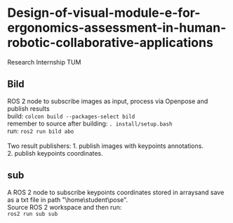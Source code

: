 # Design-of-visual-module-e-for-ergonomics-assessment-in-human-robotic-collaborative-applications
Research Internship TUM

Bild
--
ROS 2 node to subscribe images as input, process via Openpose and publish results<br>
build: `colcon build --packages-select bild`<br>
remember to source after building: `. install/setup.bash`<br>
run: `ros2 run bild abo`<br>
<br>
Two result publishers: 1. publish images with keypoints annotations.<br>
2. publish keypoints coordinates.<br>

sub
--
A ROS 2 node to subscribe keypoints coordinates stored in arraysand save as a txt file in path "\home\student\pose".<br>
Source ROS 2 workspace and then run:<br>
`ros2 run sub sub`<br>


